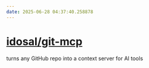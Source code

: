 ```yaml
---
date: 2025-06-28 04:37:40.258878
---
```


# [idosal/git-mcp](https://github.com/idosal/git-mcp)

turns any GitHub repo into a context server for AI tools